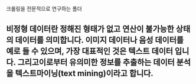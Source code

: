 크롤링을 전문적으로 연구하는 폴더

## 비정형 데이터란 정해진 형태가 없고 연산이 불가능한 상태의 데이터를 의미합니다. 이미지 데이터나 음성 데이터를 예로 들 수 있으며, 가장 대표적인 것은 텍스트 데이터 입니다. 그리고이로부터 유의미한 정보를 추출하는 데이터 분석을 텍스트마이닝(text mining)이라고 합니다. 
